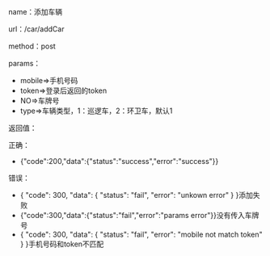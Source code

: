 name：添加车辆

url：/car/addCar

method：post

params：

* mobile=&gt;手机号码
* token=&gt;登录后返回的token
* NO=&gt;车牌号
* type=&gt;车辆类型，1：巡逻车，2：环卫车，默认1

返回值：

正确：

* {"code":200,"data":{"status":"success","error":"success"}}

错误：

* { "code": 300, "data": { "status": "fail", "error": "unkown error" } }添加失败
* {"code":300,"data":{"status":"fail","error":"params error"}}没有传入车牌号
* { "code": 300, "data": { "status": "fail", "error": "mobile not match token" } }手机号码和token不匹配



